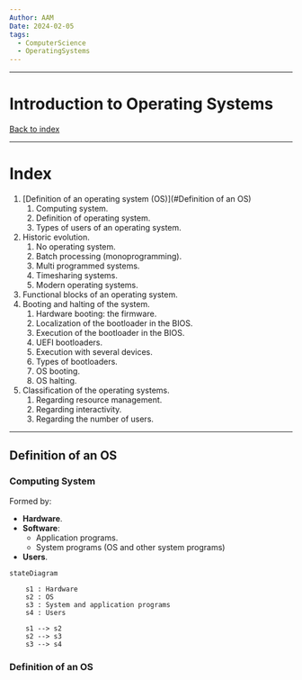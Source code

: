 ```yaml
---
Author: AAM
Date: 2024-02-05
tags:
  - ComputerScience
  - OperatingSystems
---
```

---
# Introduction to Operating Systems

[Back to index](../OS.md)

---
# Index

1. [Definition of an operating system (OS)](#Definition of an OS)
	1. Computing system.
	2. Definition of operating system.
	3. Types of users of an operating system.
2. Historic evolution.
	1. No operating system.
	2. Batch processing (monoprogramming).
	3. Multi programmed systems.
	4. Timesharing systems.
	5. Modern operating systems.
3. Functional blocks of an operating system.
4. Booting and halting of the system.
	1. Hardware booting: the firmware.
	2. Localization of the bootloader in the BIOS.
	3. Execution of the bootloader in the BIOS.
	4. UEFI bootloaders.
	5. Execution with several devices.
	6. Types of bootloaders.
	7. OS booting.
	8. OS halting.
5. Classification of the operating systems.
	1. Regarding resource management.
	2. Regarding interactivity.
	3. Regarding the number of users.

---

## Definition of an OS

### Computing System

Formed by:
- **Hardware**.
- **Software**:
	- Application programs.
	- System programs (OS and other system programs)
- **Users**.

```mermaid
stateDiagram

	s1 : Hardware
	s2 : OS
	s3 : System and application programs
	s4 : Users
	
	s1 --> s2
	s2 --> s3
	s3 --> s4
```

### Definition of an OS
